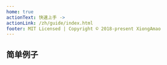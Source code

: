 ```yaml
---
home: true
actionText: 快速上手 ->
actionLink: /zh/guide/index.html
footer: MIT Licensed | Copyright © 2018-present XiongAmao
---
```



## 简单例子

<ClientOnly>
  <homepage-demo/>
</ClientOnly>
